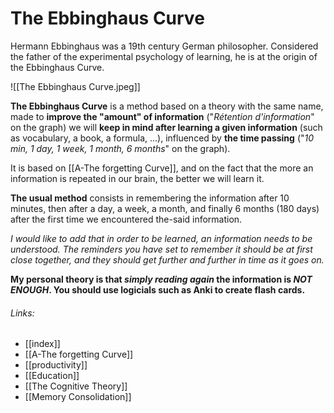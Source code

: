 # The Ebbinghaus Curve
Hermann Ebbinghaus was a 19th century German philosopher.  Considered the father of the experimental psychology of learning, he is at the origin of the Ebbinghaus Curve.

![[The Ebbinghaus Curve.jpeg]]

**The Ebbinghaus Curve** is a method based on a theory with the same name, made to **improve the "amount" of information** ("*Rétention d'information*" on the graph) we will **keep in mind after learning a given information** (such as vocabulary, a book, a formula, ...), influenced by **the time passing** ("*10 min, 1 day, 1 week, 1 month, 6 months*" on the graph).

It is based on [[A-The forgetting Curve]], and on the fact that the more an information is repeated in our brain, the better we will learn it.

**The usual method** consists in remembering the information after 10 minutes, then after a day, a week, a month, and finally 6 months (180 days) after the first time we encountered the-said information.

*I would like to add that in order to be learned, an information needs to be understood. The reminders you have set to remember it should be at first close together, and they should get further and further in time as it goes on.*

**My personal theory is that *simply reading again* the information is *NOT ENOUGH*. You should use logicials such as Anki to create flash cards.**

###### Links:
- [[index]]
- [[A-The forgetting Curve]]
- [[productivity]]
- [[Education]]
- [[The Cognitive Theory]]
- [[Memory Consolidation]]